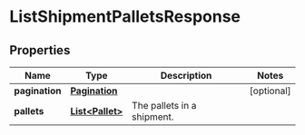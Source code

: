 
# ListShipmentPalletsResponse

## Properties
Name | Type | Description | Notes
------------ | ------------- | ------------- | -------------
**pagination** | [**Pagination**](Pagination.md) |  |  [optional]
**pallets** | [**List&lt;Pallet&gt;**](Pallet.md) | The pallets in a shipment. | 



